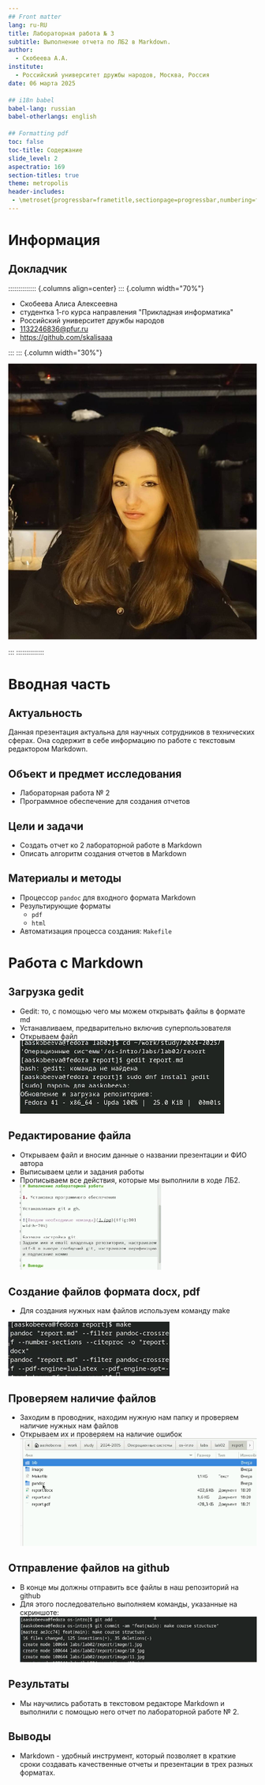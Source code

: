 ```yaml
---
## Front matter
lang: ru-RU
title: Лабораторная работа № 3
subtitle: Выполнение отчета по ЛБ2 в Markdown.
author:
  - Скобеева А.А.
institute:
  - Российский университет дружбы народов, Москва, Россия
date: 06 марта 2025

## i18n babel
babel-lang: russian
babel-otherlangs: english

## Formatting pdf
toc: false
toc-title: Содержание
slide_level: 2
aspectratio: 169
section-titles: true
theme: metropolis
header-includes:
 - \metroset{progressbar=frametitle,sectionpage=progressbar,numbering=fraction}
---
```


# Информация

## Докладчик

:::::::::::::: {.columns align=center}
::: {.column width="70%"}

  * Скобеева Алиса Алексеевна
  * студентка 1-го курса направления "Прикладная информатика"
  * Российский университет дружбы народов
  * [1132246836@pfur.ru](mailto:1132246836@pfur.ru)
  * <https://github.com/skalisaaa>

:::
::: {.column width="30%"}

![](./image/skalisa.jpg)

:::
::::::::::::::

# Вводная часть

## Актуальность

Данная презентация актуальна для научных сотрудников в технических сферах. Она содержит в себе информацию по работе с текстовым редактором Markdown.

## Объект и предмет исследования

- Лабораторная работа № 2
- Программное обеспечение для создания отчетов

## Цели и задачи

- Создать отчет ко 2 лабораторной работе в Markdown
- Описать алгоритм создания отчетов в Markdown

## Материалы и методы

- Процессор `pandoc` для входного формата Markdown
- Результирующие форматы
	- `pdf`
	- `html`
- Автоматизация процесса создания: `Makefile`

# Работа с Markdown

## Загрузка gedit

- Gedit: то, с помощью чего мы можем открывать файлы в формате md
- Устанавливаем, предварительно включив суперпользователя
- Открываем файл
![Вводим все вышеуказанные команды](./image/1.png)

## Редактирование файла

- Открываем файл и вносим данные о названии презентации и ФИО автора
- Выписываем цели и задания работы
- Прописываем все действия, которые мы выполнили в ходе ЛБ2.
![](./image/4.png)

## Создание файлов формата docx, pdf

- Для создания нужных нам файлов используем команду make

![](./image/5.png)

## Проверяем наличие файлов

- Заходим в проводник, находим нужную нам папку и проверяем наличие нужных нам файлов
- Открываем их и проверяем на наличие ошибок
![](./image/6.png)

## Отправление файлов на github

- В конце мы должны отправить все файлы в наш репозиторий на github
- Для этого последовательно выполняем команды, указанные на скриншоте:
![](./image/7.png)

## Результаты

- Мы научились работать в текстовом редакторе Markdown и выполнили с помощью него отчет по лабораторной работе № 2.

## Выводы

- Markdown - удобный инструмент, который позволяет в краткие сроки создавать качественные отчеты и презентации в трех разных форматах.

